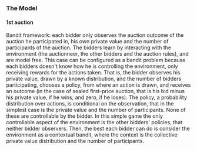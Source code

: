 ### The Model

#### 1st auction

Bandit framework: each bidder only observes the auction outcome of the auction he participated in, his own private value and the number of participants of the auction. The bidders learn by interacting with the environment (the auctionneer, the other bidders and the auction rules), and are model free. This case can be configured as a bandit problem because each bidders doesn't know how he is controlling the environment, only receiving rewards for the actions taken. That is, the bidder observes his private value, drawn by a known distribution, and the number of bidders participating, chooses a policy, from where an action is drawn, and receives an outcome (in the case of sealed first-price auction, that is his bid minus his private value, if he wins, and zero, if he loses). The policy, a probability distribution over actions, is conditional on the observation, that in the simplest case is the private value and the number of participants. None of these are controllable by the bidder. In this simple game the only controllable aspect of the environment is the other bidders' policies, that neither bidder observers. Then, the best each bidder can do is consider the environment as a contextual bandit, where the context is the collective private value distribution and the number of participants.
